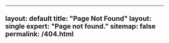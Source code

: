  ---
 layout: default
 title: "Page Not Found"
 layout: single
 expert: "Page not found."
 sitemap: false
 permalink: /404.html
  ---

 <script type="text/javascript">
  var GOOG_FIXURL_LANG = 'en';
  var GOOG_FIXURL_SITE = '{{ site.url }}'
</script>
<script type="text/javascript"
  src="//linkhelp.clients.google.com/tbproxy/lh/wm/fixurl.js">
</script>